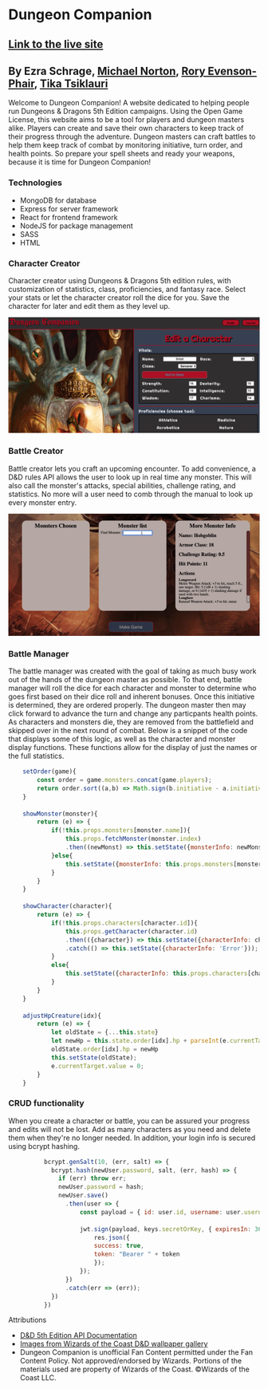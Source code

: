 # Dungeon Companion
## [Link to the live site](https://dungeon-companion-app.herokuapp.com/)
## By Ezra Schrage, [Michael Norton](https://github.com/Norton-Design), [Rory Evenson-Phair](https://github.com/roryphair), [Tika Tsiklauri](https://github.com/Tikatsiklauri)

Welcome to Dungeon Companion! A website dedicated to helping people run Dungeons & Dragons 5th Edition campaigns. Using the Open Game License, this website
aims to be a tool for players and dungeon masters alike. Players can create and save their own characters to keep track of their progress through the adventure.
Dungeon masters can craft battles to help them keep track of combat by monitoring initiative, turn order, and health points. So prepare your
spell sheets and ready your weapons, because it is time for Dungeon Companion!

### Technologies
- MongoDB for database
- Express for server framework
- React for frontend framework
- NodeJS for package management
- SASS
- HTML

### Character Creator

Character creator using Dungeons & Dragons 5th edition rules, with customization of statistics, class, proficiencies, and fantasy race. Select your stats or let the character creator roll the dice for you. Save the character for later and edit them as they level up.

![Character creator screenshot](frontend/src/assets/images/character_creator.png)

### Battle Creator

Battle creator lets you craft an upcoming encounter. To add convenience,
a D&D rules API allows the user to look up in real time any monster. This will also call the monster's attacks, special abilities, challenge rating, and 
statistics. No more will a user need to comb through the manual to look up every monster entry.

![Demonstration of call to rulebook API](frontend/src/assets/images/api.gif)

### Battle Manager

The battle manager was created with the goal of taking as much busy work out of the hands of the dungeon master as possible. To that end, battle manager
will roll the dice for each character and monster to determine who goes first based on their dice roll and inherent bonuses. Once this initiative is determined,
they are ordered properly. The dungeon master then may click forward to advance the turn and change any particpants health points. As characters and monsters die,
they are removed from the battlefield and skipped over in the next round of combat. Below is a snippet of the code that displays some of this logic, as well as
the character and monster display functions. These functions allow for the display of just the names or the full statistics.

```Javascript
    setOrder(game){
        const order = game.monsters.concat(game.players);
        return order.sort((a,b) => Math.sign(b.initiative - a.initiative));
    }

    showMonster(monster){
        return (e) => {
            if(!this.props.monsters[monster.name]){
                this.props.fetchMonster(monster.index)
                .then((newMonst) => this.setState({monsterInfo: newMonst.monster }))
            }else{
                this.setState({monsterInfo: this.props.monsters[monster.name]})
            }
        }
    }

    showCharacter(character){
        return (e) => {
            if(!this.props.characters[character.id]){
                this.props.getCharacter(character.id)
                .then(({character}) => this.setState({characterInfo: character }))
                .catch(() => this.setState({characterInfo: 'Error'}));
            }
            else{
                this.setState({characterInfo: this.props.characters[character.id]})
            }
        }
    }

    adjustHpCreature(idx){
        return (e) => {
            let oldState = {...this.state}
            let newHp = this.state.order[idx].hp + parseInt(e.currentTarget.value);
            oldState.order[idx].hp = newHp
            this.setState(oldState);
            e.currentTarget.value = 0;
        }
    }
```

### CRUD functionality

When you create a character or battle, you can be assured your progress and edits will not be lost. Add as many characters as you need and delete them when they're no longer needed. In addition, your login info is secured using bcrypt hashing.

```Javascript
          bcrypt.genSalt(10, (err, salt) => {
            bcrypt.hash(newUser.password, salt, (err, hash) => {
              if (err) throw err;
              newUser.password = hash;
              newUser.save()
                .then(user => {
                    const payload = { id: user.id, username: user.username, email: user.email};

                    jwt.sign(payload, keys.secretOrKey, { expiresIn: 3600 }, (err, token) => {
                        res.json({
                        success: true,
                        token: "Bearer " + token
                        });
                    });
                })
                .catch(err => (err));
            })
          })
```

Attributions

- [D&D 5th Edition API Documentation](http://www.dnd5eapi.co/)
- [Images from Wizards of the Coast D&D wallpaper gallery](https://dnd.wizards.com/articles/media-resources/wallpapers)
- Dungeon Companion is unofficial Fan Content permitted under the Fan Content Policy. Not approved/endorsed by Wizards. Portions of the materials used are property of Wizards of the Coast. ©Wizards of the Coast LLC.